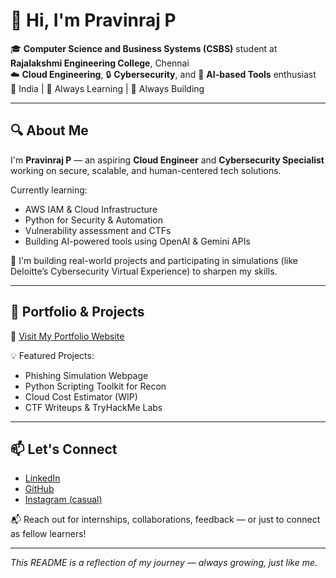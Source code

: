 # 👋 Hi, I'm Pravinraj P

🎓 **Computer Science and Business Systems (CSBS)** student at **Rajalakshmi Engineering College**, Chennai  
☁️ **Cloud Engineering**, 🔒 **Cybersecurity**, and 🤖 **AI-based Tools** enthusiast  
📍 India | 🧠 Always Learning | 🚀 Always Building

---

## 🔍 About Me

I'm **Pravinraj P** — an aspiring **Cloud Engineer** and **Cybersecurity Specialist** working on secure, scalable, and human-centered tech solutions.

Currently learning:
- AWS IAM & Cloud Infrastructure
- Python for Security & Automation
- Vulnerability assessment and CTFs
- Building AI-powered tools using OpenAI & Gemini APIs

🧪 I'm building real-world projects and participating in simulations (like Deloitte’s Cybersecurity Virtual Experience) to sharpen my skills.

---

## 💼 Portfolio & Projects

🔗 [Visit My Portfolio Website](https://pravinraj213.github.io)

💡 Featured Projects:
- Phishing Simulation Webpage
- Python Scripting Toolkit for Recon
- Cloud Cost Estimator (WIP)
- CTF Writeups & TryHackMe Labs

---

## 📫 Let's Connect

- [LinkedIn](https://linkedin.com/in/pravinraj213)
- [GitHub](https://github.com/pravinraj213)
- [Instagram (casual)](https://instagram.com/prav.inraj213)

📬 Reach out for internships, collaborations, feedback — or just to connect as fellow learners!

---

_This README is a reflection of my journey — always growing, just like me._
